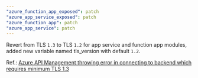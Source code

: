 ```yaml
---
"azure_function_app_exposed": patch
"azure_app_service_exposed": patch
"azure_function_app": patch
"azure_app_service": patch
---
```


Revert from TLS `1.3` to TLS `1.2` for app service and function app modules, added new variable named tls_version with default `1.2`.

Ref.: [Azure API Management throwing error in connecting to backend which requires minimum TLS 1.3](https://learn.microsoft.com/en-us/answers/questions/2125989/azure-api-management-throwing-error-in-connecting)
